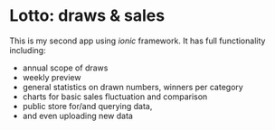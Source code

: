 # Lotto: draws & sales
This is my second app using *ionic* framework. It has full functionality including:
* annual scope of draws
* weekly preview 
* general statistics on drawn numbers, winners per category
* charts for basic sales fluctuation and comparison
* public store for/and querying data,
* and even uploading new data

